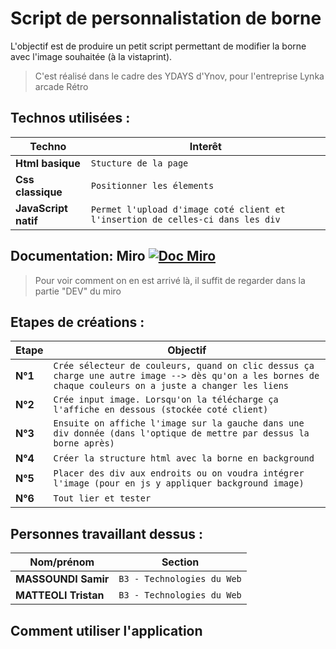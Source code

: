 # Script de personnalistation de borne
L'objectif est de produire un petit script permettant de modifier la borne avec l'image souhaitée (à la vistaprint). <br>
> C'est réalisé dans le cadre des YDAYS d'Ynov, pour l'entreprise Lynka arcade Rétro

## Technos utilisées : 

|Techno                         |Interêt         |
|----------------|-------------------------------|
|**Html basique** |`Stucture de la page`                    |
|**Css classique**           |`Positionner les élements`         |
|**JavaScript natif**    |`Permet l'upload d'image coté client et l'insertion de celles-ci dans les div`              |

## Documentation: Miro [![Doc Miro](https://img.shields.io/static/v1?label=Documentation&message=Miro&color=yellow)](https://miro.com/app/board/o9J_lbldj6Y=/)

 > Pour voir comment on en est arrivé là, il suffit de regarder dans la partie "DEV" du miro

## Etapes de créations : 

|Etape                         |Objectif         |
|----------------|-------------------------------|
|**N°1** |`Crée sélecteur de couleurs, quand on clic dessus ça charge une autre image --> dès qu'on a les bornes de chaque couleurs on a juste a changer les liens`                    |
|**N°2**           |`Crée input image. Lorsqu'on la télécharge ça l'affiche en dessous (stockée coté client)`         |
|**N°3**    |`Ensuite on affiche l'image sur la gauche dans une div donnée (dans l'optique de mettre par dessus la borne après)`              |
|**N°4**    |`Créer la structure html avec la borne en background`              |
|**N°5**    |`Placer des div aux endroits ou on voudra intégrer l'image (pour en js y appliquer background image)`              |
|**N°6**    |`Tout lier et tester`              |

## Personnes travaillant dessus : 

|Nom/prénom          |              Section         |
|--------------------|------------------------------|
|**MASSOUNDI Samir** |`B3 - Technologies du Web`|
|**MATTEOLI Tristan**|`B3 - Technologies du Web`|

## Comment utiliser l'application

